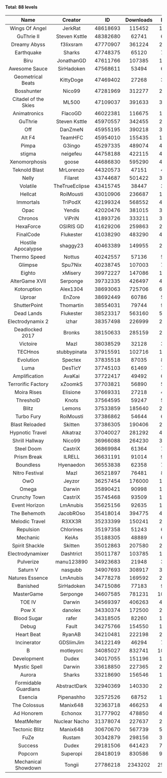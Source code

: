 #### Total: 88 levels

| Name | Creator | ID | Downloads | Likes |
|:---:|:---:|:---:|:---:|:---:|
| Wings Of Angel | JerkRat | 48618693 | 115452 | 12371
| GuThrie II | Steven Ksttle | 48382680 | 62741 | 6319
| Dreamy Abyss | f3lixsram | 47770907 | 361224 | 27946
| Earthquake  | Sharks | 47748375 | 65120 | 7889
| Biru | JonathanGD | 47611766 | 107385 | 17849
| Awesome Sauce | SirHadoken | 47568611 | 53494 | 6290
| Geometrical Beats | KittyDoge | 47469402 | 27268 | 3453
| Bosshunter | Nico99 | 47281969 | 312277 | 28242
| Citadel of the Skies | ML500 | 47109037 | 391633 | 30551
| Animatronics | FlacoGD | 46022381 | 116675 | 11946
| GuThrie | Steven Ksttle | 45970557 | 342455 | 25578
| Off | DanZmeN | 45955195 | 390218 | 32772
| Alt F4 | TeamHFC | 45954010 | 155435 | 12684
| Pimpa | G3ingo | 45297335 | 489074 | 40060
| stigma | neigefeu | 44758188 | 422115 | 48312
| Xenomorphosis | goose | 44686830 | 595290 | 43399
| Teknold Blast | MrLorenzo | 44320573 | 47151 | 4708
| Nelly | Filaret | 43744687 | 501422 | 34812
| Volatile | TheTrueEclipse | 43415745 | 38447 | 3885
| Hellcat | RoiMousti | 43010906 | 236687 | 16993
| Immortals | TriPodX | 42199324 | 568552 | 49762
| Opac | Yendis | 42020476 | 381015 | 37204
| Chronos | ViPriN | 41893726 | 333211 | 30129
| HexaForce | OSIRIS GD | 41629206 | 259863 | 20171
| FinalCode | Flukester | 41038290 | 483290 | 47419
| Hostile Apocalypse | shaggy23 | 40463389 | 149955 | 23696
| Thermo Speed | Nottus | 40242557 | 57136 | 5258
| Glimpse | Spu7Nix | 40238745 | 107003 | 7270
| Eighto | xMisery | 39972227 | 147086 | 12874
| AlterGame XVII | Serponge | 39732335 | 426497 | 46132
| Kotoruption | Alex1304 | 38693063 | 725706 | 64180
| Uproar | EnZore | 38692449 | 60786 | 5791
| ShutterPoint | Thomartin | 38554031 | 79744 | 9083
| Dead Lands | Flukester | 38523317 | 563160 | 57282
| Electrodynamix 2 | izhar | 38357498 | 226999 | 28324
| Deadlocked 2017 | Bronks | 38150633 | 285159 | 21777
| Victoire | Mazl | 38038529 | 32128 | 3489
| TECHnos | stubbypinata | 37915591 | 102716 | 11794
| Evolution | Spectex | 37835518 | 87035 | 8728
| Luma | DesTicY | 37745103 | 61469 | 7816
| Amplification | AvaKai | 37722417 | 49492 | 6044
| Terrorific Factory | xZoomkS | 37703821 | 56890 | 5949
| Moira Rises | Elisione | 37669331 | 27218 | 4224
| ThresholD | Knots | 37564595 | 59247 | 5092
| Blitz | Lemons | 37533859 | 185640 | 22773
| Turbo Fury | RoiMousti | 37386862 | 54644 | 6379
| Blast Reloaded | Skitten | 37386305 | 190406 | 20956
| Hypnotic Travel | Alkatraz | 37040027 | 281292 | 40325
| Shrill Hallway | Nico99 | 36966088 | 264230 | 35636
| Steel Doom | CastriX | 36869984 | 61364 | 7522
| Prism Break | ILRELL | 36631191 | 91014 | 9596
| Boundless | Hyenaedon | 36553838 | 62358 | 7890
| Nitro Festival | Mazl | 36521897 | 76481 | 8154
| OwO | Jeyzor | 36257454 | 176000 | 19375
| Omega | Darwin | 35890421 | 90998 | 11479
| Crunchy Town | CastriX | 35745468 | 93509 | 13076
| Event Horizon | LmAnubis | 35625156 | 92635 | 11489
| The Behemoth | JacobROso | 35418014 | 394775 | 46598
| Melodic Travel | R3XX3R | 35233399 | 150241 | 26927
| Repulsion | Chlorines | 35197358 | 51243 | 6838
| Mechanic | KeiAs | 35188305 | 48889 | 6110
| Spirit Shackle | Skitten | 35012863 | 207580 | 27898
| Electrodynamixer | Dashtrict | 35011787 | 103785 | 15346
| Pulverize | manu123890 | 34923683 | 21948 | 3518
| Saturn V | nasgubb | 34907693 | 308917 | 38734
| Natures Essence | LmAnubis | 34778278 | 169592 | 22278
| Banished | SirHadoken | 34715086 | 77183 | 9906
| MasterGame | Serponge | 34607585 | 781231 | 107065
| TOE IV | Darwin | 34569397 | 406263 | 49637
| Pow X | danolex | 34330374 | 172500 | 27011
| Blood Sugar | rafer | 34318505 | 82260 | 11044
| Debug | Fault | 34275766 | 154550 | 19222
| Heart Beat | RyanAB | 34210481 | 222198 | 27799
| Incinerator | GDSlimJim | 34122149 | 46294 | 7037
| B | motleyorc | 34085027 | 832741 | 105948
| Development | Dudex | 34017055 | 151196 | 17348
| Mystic Spell | Darwin | 33618850 | 227365 | 25760
| Aurora | Sharks | 33218690 | 156546 | 16512
| Formidable Guardians | AbstractDark | 32940369 | 140330 | 20377
| Esencia | Pipenashho | 32572526 | 68752 | 10211
| The Colossus | Manix648 | 32363718 | 466253 | 49862
| Ad Honorem | Echonox | 31777902 | 478850 | 49040
| MeatMelter | Nuclear Nacho | 31378074 | 227637 | 24180
| Tectonic Blitz | Manix648 | 30670670 | 567739 | 58129
| FuZe | Rustam | 30342879 | 298156 | 30160
| Success | Dudex | 29181506 | 641423 | 73567
| Popcorn | Superopi | 28418019 | 830586 | 94107
| Mechanical Showdown | Tongii | 27786218 | 2343202 | 256222
